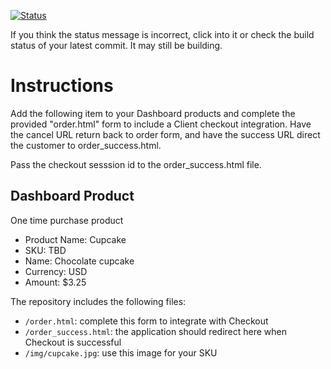 [![Status](https://img.shields.io/badge/status-SUBMITTABLE%20COMMIT:%2093e0f9c36b1e28248939534cc786059ead764bc8-brightgreen.svg)](https://github.com/andremcb/bakery_scaffold_AApE3fQi8zR0pcdo/commit/93e0f9c36b1e28248939534cc786059ead764bc8)























































































































































If you think the status message is incorrect, click into it or check the build status of your latest commit. It may still be building.

# Instructions 

Add the following item to your Dashboard products and complete the provided "order.html" form to include a Client checkout integration. Have the cancel URL return back to order form, and have the success URL direct the customer to order_success.html. 

Pass the checkout sesssion id to the order_success.html file.

## Dashboard Product
One time purchase product
* Product Name: Cupcake
* SKU: TBD
* Name: Chocolate cupcake
* Currency: USD
* Amount: $3.25

The repository includes the following files:
* `/order.html`: complete this form to integrate with Checkout
* `/order_success.html`: the application should redirect here when Checkout is successful
* `/img/cupcake.jpg`: use this image for your SKU

